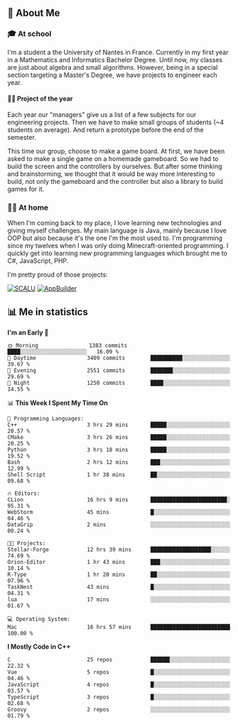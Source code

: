## 👀 About Me

### 🎓 At school

I'm a student a the University of Nantes in France. Currently in my first year in a Mathematics and Informatics Bachelor Degree. Until now, my classes are just about algebra and small algorithms. However, being in a special section targeting a Master's Degree, we have projects to engineer each year. 

#### 🔧🔬 Project of the year

Each year our "managers" give us a list of a few subjects for our engineering projects. Then we have to make small groups of students (~4 students on average). And return a prototype before the end of the semester.

This time our group, choose to make a game board. At first, we have been asked to make a single game on a homemade gameboard. So we had to build the screen and the controllers by ourselves. 
But after some thinking and brainstorming, we thought that it would be way more interesting to build, not only the gameboard and the controller but also a library to build games for it.

### 👨‍💻 At home

When I'm coming back to my place, I love learning new technologies and giving myself challenges. My main language is Java, mainly because I love OOP but also because it's the one I'm the most used to. I'm programming since my twelves when I was only doing Minecraft-oriented programming.  I quickly get into learning new programming languages which brought me to C#, JavaScript, PHP. 

I'm pretty proud of those projects:

[![SCALU](https://github-readme-stats.vercel.app/api/pin?username=renardfute&repo=SCALU)](https://github.com/renardfute/scalu)
[![AppBuilder](https://github-readme-stats.vercel.app/api/pin?username=pulsedev2&repo=AppBuilder)](https://github.com/pulsedev2/AppBuilder)

## 📊 Me in statistics
<!--START_SECTION:waka-->
**I'm an Early 🐤** 

```text
🌞 Morning                1383 commits        ████░░░░░░░░░░░░░░░░░░░░░   16.09 % 
🌆 Daytime                3409 commits        ██████████░░░░░░░░░░░░░░░   39.67 % 
🌃 Evening                2551 commits        ███████░░░░░░░░░░░░░░░░░░   29.69 % 
🌙 Night                  1250 commits        ████░░░░░░░░░░░░░░░░░░░░░   14.55 % 
```


📊 **This Week I Spent My Time On** 

```text
💬 Programming Languages: 
C++                      3 hrs 29 mins       █████░░░░░░░░░░░░░░░░░░░░   20.57 % 
CMake                    3 hrs 26 mins       █████░░░░░░░░░░░░░░░░░░░░   20.25 % 
Python                   3 hrs 18 mins       █████░░░░░░░░░░░░░░░░░░░░   19.52 % 
Bash                     2 hrs 12 mins       ███░░░░░░░░░░░░░░░░░░░░░░   12.99 % 
Shell Script             1 hr 38 mins        ██░░░░░░░░░░░░░░░░░░░░░░░   09.68 % 

🔥 Editors: 
CLion                    16 hrs 9 mins       ████████████████████████░   95.31 % 
WebStorm                 45 mins             █░░░░░░░░░░░░░░░░░░░░░░░░   04.46 % 
DataGrip                 2 mins              ░░░░░░░░░░░░░░░░░░░░░░░░░   00.24 % 

🐱‍💻 Projects: 
Stellar-Forge            12 hrs 39 mins      ███████████████████░░░░░░   74.69 % 
Orion-Editor             1 hr 43 mins        ███░░░░░░░░░░░░░░░░░░░░░░   10.14 % 
R-Type                   1 hr 20 mins        ██░░░░░░░░░░░░░░░░░░░░░░░   07.96 % 
TaskNest                 43 mins             █░░░░░░░░░░░░░░░░░░░░░░░░   04.31 % 
lua                      17 mins             ░░░░░░░░░░░░░░░░░░░░░░░░░   01.67 % 

💻 Operating System: 
Mac                      16 hrs 57 mins      █████████████████████████   100.00 % 
```

**I Mostly Code in C++** 

```text
C                        25 repos            ██████░░░░░░░░░░░░░░░░░░░   22.32 % 
Vue                      5 repos             █░░░░░░░░░░░░░░░░░░░░░░░░   04.46 % 
JavaScript               4 repos             █░░░░░░░░░░░░░░░░░░░░░░░░   03.57 % 
TypeScript               3 repos             █░░░░░░░░░░░░░░░░░░░░░░░░   02.68 % 
Groovy                   2 repos             ░░░░░░░░░░░░░░░░░░░░░░░░░   01.79 % 
```




<!--END_SECTION:waka-->
